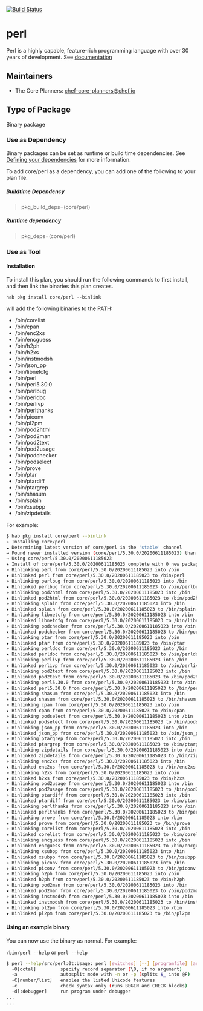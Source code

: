 [![Build Status](https://dev.azure.com/chefcorp-partnerengineering/Chef%20Base%20Plans/_apis/build/status/chef-base-plans.perl?branchName=master)](https://dev.azure.com/chefcorp-partnerengineering/Chef%20Base%20Plans/_build/latest?definitionId=130&branchName=master)

# perl

Perl is a highly capable, feature-rich programming language with over 30 years of development.  See [documentation](https://www.perl.org)

## Maintainers

* The Core Planners: <chef-core-planners@chef.io>

## Type of Package

Binary package

### Use as Dependency

Binary packages can be set as runtime or build time dependencies. See [Defining your dependencies](https://www.habitat.sh/docs/developing-packages/developing-packages/#sts=Define%20Your%20Dependencies) for more information.

To add core/perl as a dependency, you can add one of the following to your plan file.

##### Buildtime Dependency

> pkg_build_deps=(core/perl)

##### Runtime dependency

> pkg_deps=(core/perl)

### Use as Tool

#### Installation

To install this plan, you should run the following commands to first install, and then link the binaries this plan creates.

``hab pkg install core/perl --binlink``

will add the following binaries to the PATH:

* /bin/corelist
* /bin/cpan
* /bin/enc2xs
* /bin/encguess
* /bin/h2ph
* /bin/h2xs
* /bin/instmodsh
* /bin/json_pp
* /bin/libnetcfg
* /bin/perl
* /bin/perl5.30.0
* /bin/perlbug
* /bin/perldoc
* /bin/perlivp
* /bin/perlthanks
* /bin/piconv
* /bin/pl2pm
* /bin/pod2html
* /bin/pod2man
* /bin/pod2text
* /bin/pod2usage
* /bin/podchecker
* /bin/podselect
* /bin/prove
* /bin/ptar
* /bin/ptardiff
* /bin/ptargrep
* /bin/shasum
* /bin/splain
* /bin/xsubpp
* /bin/zipdetails

For example:

```bash
$ hab pkg install core/perl --binlink
» Installing core/perl
☁ Determining latest version of core/perl in the 'stable' channel
→ Found newer installed version (core/perl/5.30.0/20200611185023) than remote version (core/perl/5.30.0/20200305235250)
→ Using core/perl/5.30.0/20200611185023
★ Install of core/perl/5.30.0/20200611185023 complete with 0 new packages installed.
» Binlinking perl from core/perl/5.30.0/20200611185023 into /bin
★ Binlinked perl from core/perl/5.30.0/20200611185023 to /bin/perl
» Binlinking perlbug from core/perl/5.30.0/20200611185023 into /bin
★ Binlinked perlbug from core/perl/5.30.0/20200611185023 to /bin/perlbug
» Binlinking pod2html from core/perl/5.30.0/20200611185023 into /bin
★ Binlinked pod2html from core/perl/5.30.0/20200611185023 to /bin/pod2html
» Binlinking splain from core/perl/5.30.0/20200611185023 into /bin
★ Binlinked splain from core/perl/5.30.0/20200611185023 to /bin/splain
» Binlinking libnetcfg from core/perl/5.30.0/20200611185023 into /bin
★ Binlinked libnetcfg from core/perl/5.30.0/20200611185023 to /bin/libnetcfg
» Binlinking podchecker from core/perl/5.30.0/20200611185023 into /bin
★ Binlinked podchecker from core/perl/5.30.0/20200611185023 to /bin/podchecker
» Binlinking ptar from core/perl/5.30.0/20200611185023 into /bin
★ Binlinked ptar from core/perl/5.30.0/20200611185023 to /bin/ptar
» Binlinking perldoc from core/perl/5.30.0/20200611185023 into /bin
★ Binlinked perldoc from core/perl/5.30.0/20200611185023 to /bin/perldoc
» Binlinking perlivp from core/perl/5.30.0/20200611185023 into /bin
★ Binlinked perlivp from core/perl/5.30.0/20200611185023 to /bin/perlivp
» Binlinking pod2text from core/perl/5.30.0/20200611185023 into /bin
★ Binlinked pod2text from core/perl/5.30.0/20200611185023 to /bin/pod2text
» Binlinking perl5.30.0 from core/perl/5.30.0/20200611185023 into /bin
★ Binlinked perl5.30.0 from core/perl/5.30.0/20200611185023 to /bin/perl5.30.0
» Binlinking shasum from core/perl/5.30.0/20200611185023 into /bin
★ Binlinked shasum from core/perl/5.30.0/20200611185023 to /bin/shasum
» Binlinking cpan from core/perl/5.30.0/20200611185023 into /bin
★ Binlinked cpan from core/perl/5.30.0/20200611185023 to /bin/cpan
» Binlinking podselect from core/perl/5.30.0/20200611185023 into /bin
★ Binlinked podselect from core/perl/5.30.0/20200611185023 to /bin/podselect
» Binlinking json_pp from core/perl/5.30.0/20200611185023 into /bin
★ Binlinked json_pp from core/perl/5.30.0/20200611185023 to /bin/json_pp
» Binlinking ptargrep from core/perl/5.30.0/20200611185023 into /bin
★ Binlinked ptargrep from core/perl/5.30.0/20200611185023 to /bin/ptargrep
» Binlinking zipdetails from core/perl/5.30.0/20200611185023 into /bin
★ Binlinked zipdetails from core/perl/5.30.0/20200611185023 to /bin/zipdetails
» Binlinking enc2xs from core/perl/5.30.0/20200611185023 into /bin
★ Binlinked enc2xs from core/perl/5.30.0/20200611185023 to /bin/enc2xs
» Binlinking h2xs from core/perl/5.30.0/20200611185023 into /bin
★ Binlinked h2xs from core/perl/5.30.0/20200611185023 to /bin/h2xs
» Binlinking pod2usage from core/perl/5.30.0/20200611185023 into /bin
★ Binlinked pod2usage from core/perl/5.30.0/20200611185023 to /bin/pod2usage
» Binlinking ptardiff from core/perl/5.30.0/20200611185023 into /bin
★ Binlinked ptardiff from core/perl/5.30.0/20200611185023 to /bin/ptardiff
» Binlinking perlthanks from core/perl/5.30.0/20200611185023 into /bin
★ Binlinked perlthanks from core/perl/5.30.0/20200611185023 to /bin/perlthanks
» Binlinking prove from core/perl/5.30.0/20200611185023 into /bin
★ Binlinked prove from core/perl/5.30.0/20200611185023 to /bin/prove
» Binlinking corelist from core/perl/5.30.0/20200611185023 into /bin
★ Binlinked corelist from core/perl/5.30.0/20200611185023 to /bin/corelist
» Binlinking encguess from core/perl/5.30.0/20200611185023 into /bin
★ Binlinked encguess from core/perl/5.30.0/20200611185023 to /bin/encguess
» Binlinking xsubpp from core/perl/5.30.0/20200611185023 into /bin
★ Binlinked xsubpp from core/perl/5.30.0/20200611185023 to /bin/xsubpp
» Binlinking piconv from core/perl/5.30.0/20200611185023 into /bin
★ Binlinked piconv from core/perl/5.30.0/20200611185023 to /bin/piconv
» Binlinking h2ph from core/perl/5.30.0/20200611185023 into /bin
★ Binlinked h2ph from core/perl/5.30.0/20200611185023 to /bin/h2ph
» Binlinking pod2man from core/perl/5.30.0/20200611185023 into /bin
★ Binlinked pod2man from core/perl/5.30.0/20200611185023 to /bin/pod2man
» Binlinking instmodsh from core/perl/5.30.0/20200611185023 into /bin
★ Binlinked instmodsh from core/perl/5.30.0/20200611185023 to /bin/instmodsh
» Binlinking pl2pm from core/perl/5.30.0/20200611185023 into /bin
★ Binlinked pl2pm from core/perl/5.30.0/20200611185023 to /bin/pl2pm
```

#### Using an example binary

You can now use the binary as normal.  For example:

``/bin/perl --help`` or ``perl --help``

```bash
$ perl --help/src/perl:0t:Usage: perl [switches] [--] [programfile] [arguments]
  -0[octal]         specify record separator (\0, if no argument)
  -a                autosplit mode with -n or -p (splits $_ into @F)
  -C[number/list]   enables the listed Unicode features
  -c                check syntax only (runs BEGIN and CHECK blocks)
  -d[:debugger]     run program under debugger
...
...
```
